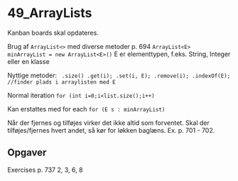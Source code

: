 # 49_ArrayLists

Kanban boards skal opdateres.

Brug af `ArrayList<>` med diverse metoder p. 694
`ArrayList<E> minArrayList = new ArrayList<E>()`
E er elementtypen, f.eks. String, Integer eller en klasse

Nyttige metoder:
`
.size()
.get(i);
.set(i, E);
.remove(i);
.indexOf(E); //finder plads i arraylisten med E`

Normal iteration
`for (int i=0;i<list.size();i++)`

Kan erstattes med for each
`for (E s : minArrayList)`

Når der fjernes og tilføjes virker det ikke altid som forventet.
Skal der tilføjes/fjernes hvert andet, så kør for løkken baglæns.
Ex. p. 701 - 702.

## Opgaver
Exercises p. 737
2, 3, 6, 8
